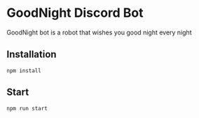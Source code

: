 # GoodNight Discord Bot
GoodNight bot is a robot that wishes you good night every night

## Installation
```
npm install
```

## Start
```
npm run start
```